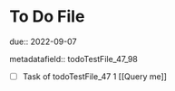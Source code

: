 # To Do File

due:: 2022-09-07

metadatafield:: todoTestFile_47_98

- [ ] Task of todoTestFile_47 1 [[Query me]]
